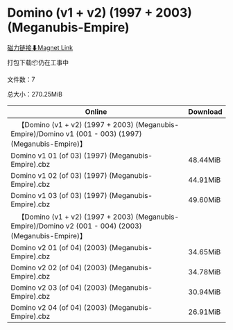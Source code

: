 # Domino (v1 + v2) (1997 + 2003) (Meganubis-Empire)

[磁力链接⬇Magnet Link](magnet:?xt=urn:btih:9fb04c57aa07c613b552638f4aca678b702a1aca&dn=Domino%20%28v1%20%2B%20v2%29%20%281997%20%2B%202003%29%20%28Meganubis-Empire%29)

打包下载📦仍在工事中

文件数：7

总大小：270.25MiB

Online | Download
--- | ---
&emsp;【Domino (v1 + v2) (1997 + 2003) (Meganubis-Empire)/Domino v1 (001 - 003) (1997) (Meganubis-Empire)】 | 
Domino v1 01 (of 03) (1997) (Meganubis-Empire).cbz | 48.44MiB
Domino v1 02 (of 03) (1997) (Meganubis-Empire).cbz | 44.91MiB
Domino v1 03 (of 03) (1997) (Meganubis-Empire).cbz | 49.60MiB
&emsp;【Domino (v1 + v2) (1997 + 2003) (Meganubis-Empire)/Domino v2 (001 - 004) (2003) (Meganubis-Empire)】 | 
Domino v2 01 (of 04) (2003) (Meganubis-Empire).cbz | 34.65MiB
Domino v2 02 (of 04) (2003) (Meganubis-Empire).cbz | 34.78MiB
Domino v2 03 (of 04) (2003) (Meganubis-Empire).cbz | 30.94MiB
Domino v2 04 (of 04) (2003) (Meganubis-Empire).cbz | 26.91MiB